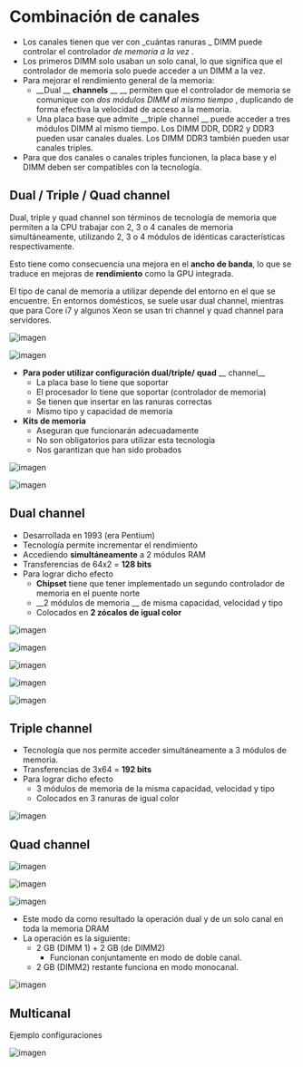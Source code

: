 # Combinación de canales

* Los canales tienen que ver con  _cuántas ranuras _ DIMM puede controlar el controlador  _de memoria a la vez_ \.
* Los primeros DIMM solo usaban un solo canal, lo que significa que el controlador de memoria solo puede acceder a un DIMM a la vez\.
* Para mejorar el rendimiento general de la memoria:
  * __Dual __  __channels__  __ __ permiten que el controlador de memoria se comunique con  _dos módulos DIMM al mismo tiempo_ , duplicando de forma efectiva la velocidad de acceso a la memoria\.
  * Una placa base que admite  __triple channel __ puede acceder a tres módulos DIMM al mismo tiempo\. Los DIMM DDR, DDR2 y DDR3 pueden usar canales duales\. Los DIMM DDR3 también pueden usar canales triples\.
* Para que dos canales o canales triples funcionen, la placa base y el DIMM deben ser compatibles con la tecnología\.

## Dual / Triple / Quad channel

Dual, triple y quad channel son términos de tecnología de memoria que permiten a la CPU trabajar con 2, 3 o 4 canales de memoria simultáneamente, utilizando 2, 3 o 4 módulos de idénticas características respectivamente.

Esto tiene como consecuencia una mejora en el **ancho de banda**, lo que se traduce en mejoras de **rendimiento** como la GPU integrada.

El tipo de canal de memoria a utilizar depende del entorno en el que se encuentre. En entornos domésticos, se suele usar dual channel, mientras que para Core i7 y algunos Xeon se usan tri channel y quad channel para servidores.

![imagen](img/34_Memoria_RAM48.gif)


![imagen](img/34_Memoria_RAM49.jpg)

* __Para poder utilizar configuración dual/triple/__  __quad__  __ channel__
  * La placa base lo tiene que soportar
  * El procesador lo tiene que soportar \(controlador de memoria\)
  * Se tienen que insertar en las ranuras correctas
  * Mismo tipo y capacidad de memoria
* __Kits de memoria__
  * Aseguran que funcionarán adecuadamente
  * No son obligatorios para utilizar esta tecnología
  * Nos garantizan que han sido probados

![imagen](img/34_Memoria_RAM50.png)


![imagen](img/34_Memoria_RAM51.jpg)

## Dual channel

* Desarrollada en 1993 \(era Pentium\)
* Tecnología permite incrementar el rendimiento
* Accediendo  __simultáneamente__  a 2 módulos RAM
* Transferencias de 64x2 =  __128 bits__
* Para lograr dicho efecto
  * __Chipset__  tiene que tener implementado un segundo controlador de memoria en el puente norte
  * __2 módulos de memoria __ de misma capacidad, velocidad y tipo
  * Colocados en  __2 zócalos de igual color__

![imagen](img/34_Memoria_RAM52.jpg)

![imagen](img/34_Memoria_RAM53.jpg)

![imagen](img/34_Memoria_RAM54.jpg)

![imagen](img/34_Memoria_RAM55.jpg)

![imagen](img/34_Memoria_RAM56.jpg)

## Triple channel

* Tecnología que nos permite acceder simultáneamente a 3 módulos de memoria\.
* Transferencias de 3x64 =  __192 bits__
* Para lograr dicho efecto
  * 3 módulos de memoria de la misma capacidad, velocidad y tipo
  * Colocados en 3 ranuras de igual color

![imagen](img/34_Memoria_RAM57.jpg)

## Quad channel

![imagen](img/34_Memoria_RAM58.jpg)

![imagen](img/34_Memoria_RAM59.jpg)

![imagen](img/34_Memoria_RAM60.png)

* Este modo da como resultado la operación dual y de un solo canal en toda la memoria DRAM
* La operación es la siguiente:
  * 2 GB \(DIMM 1\) \+ 2 GB \(de DIMM2\)
    * Funcionan conjuntamente en modo de doble canal\.
  * 2 GB \(DIMM2\) restante funciona en modo monocanal\.

![imagen](img/34_Memoria_RAM61.jpg)

## Multicanal

Ejemplo configuraciones

![imagen](img/34_Memoria_RAM62.png)

